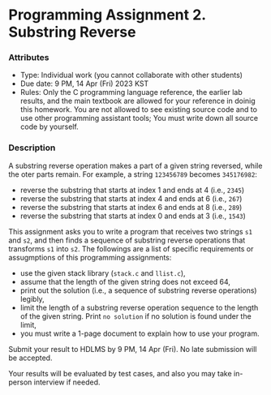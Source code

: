 # Programming Assignment 2. Substring Reverse

### Attributes
* Type: Individual work (you cannot collaborate with other students)
* Due date: 9 PM, 14 Apr (Fri) 2023 KST
* Rules: Only the C programming language reference, the earlier lab results, and the main textbook are allowed for your reference in doinig this homework. You are not allowed to see existing source code and to use other programming assistant tools; You must write down all source code by yourself.

### Description

A substring reverse operation makes a part of a given string reversed, while the oter parts remain. For example, a string `123456789` becomes `345176982`:

* reverse the substring that starts at index 1 and ends at 4 (i.e., `2345`)
* reverse the substring that starts at index 4 and ends at 6 (i.e., `267`)
* reverse the substring that starts at index 6 and ends at 8 (i.e., `289`)
* reverse the substring that starts at index 0 and ends at 3 (i.e., `1543`)

This assignment asks you to write a program that receives two strings `s1` and `s2`, and then finds a sequence of substring reverse operations that transforms `s1` into `s2`. 
The followings are a list of specific requirements or assugmptions of this programming assignments:
* use the given stack library (`stack.c` and `llist.c`),
* assume that the length of the given string does not exceed 64,
* print out the solution (i.e., a sequence of substring reverse operations) legibly,
* limit the length of a substring reverse operation sequence to the length of the given string. Print `no solution` if  no solution is found under the limit, 
* you must write a 1-page document to explain how to use your program.

Submit your result to HDLMS by 9 PM, 14 Apr (Fri). No late submission will be accepted.

Your results will be evaluated by test cases, and also you may take in-person interview if needed. 
